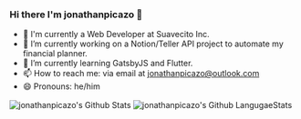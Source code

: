 ### Hi there I'm jonathanpicazo 👋

- 💼 I'm currently a Web Developer at Suavecito Inc.
- 🔭 I’m currently working on a Notion/Teller API project to automate my financial planner.
- 🌱 I’m currently learning GatsbyJS and Flutter.
- 📫 How to reach me: via email at jonathanpicazo@outlook.com
- 😄 Pronouns: he/him

<img align="center" src="https://github-readme-stats.vercel.app/api?username=jonathanpicazo&count_private=true&show_icons=true&line_height=20&title_color=7A7ADB&icon_color=2234AE&text_color=D3D3D3&bg_color=0,000000,130F40" alt="jonathanpicazo's Github Stats">
<img align="center" src="https://github-readme-stats.vercel.app/api/top-langs?username=jonathanpicazo&hide=assembly,makefile,scss,gdb&line_height=20&title_color=7A7ADB&icon_color=2234AE&text_color=D3D3D3&bg_color=0,000000,130F40" alt="jonathanpicazo's Github LangugaeStats">

<!--
**jonathanpicazo/jonathanpicazo** is a ✨ _special_ ✨ repository because its `README.md` (this file) appears on your GitHub profile.

Here are some ideas to get you started:

- 🔭 I’m currently working on ...
- 🌱 I’m currently learning ...
- 👯 I’m looking to collaborate on ...
- 🤔 I’m looking for help with ...
- 💬 Ask me about ...
- 📫 How to reach me: ...
- 😄 Pronouns: ...
- ⚡ Fun fact: ...
-->
